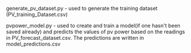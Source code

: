 generate_pv_dataset.py - used to generate the training dataset (PV_training_Dataset.csv)

pvpower_model.py - used to create and train a model(if one hasn't been saved already) and predicts the values of pv power based on the readings in PV_forecast_dataset.csv. The predictions are written in model_predictions.csv